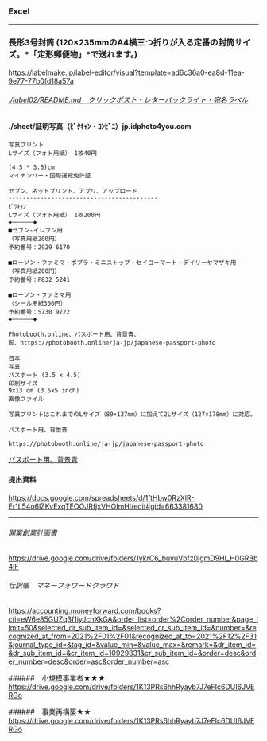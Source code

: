 ### Excel
---
### 長形3号封筒 (120×235mmのA4横三つ折りが入る定番の封筒サイズ。*「定形郵便物」*で送れます。)
https://labelmake.jp/label-editor/visual?template=ad6c36a0-ea8d-11ea-9e77-77b0fd18a57a

###### [./label02/README.md　クリックポスト・レターパックライト・宛名ラベル](https://github.com/takagotch/Excel/tree/master/label02)

#### ./sheet/証明写真（ﾋﾟｸｷｬﾝ・ｺﾝﾋﾞﾆ）jp.idphoto4you.com
```
写真プリント
Lサイズ（フォト用紙） 1枚40円

(4.5 * 3.5)cm
マイナンバー・国際運転免許証

セブン、ネットプリント、アプリ、アップロード
------------------------------------------
ﾋﾟｸｷｬﾝ
Lサイズ（フォト用紙） 1枚200円
◆――――――◆
■セブン-イレブン用
（写真用紙200円）
予約番号：2929 6170

■ローソン・ファミマ・ポプラ・ミニストップ・セイコーマート・デイリーヤマザキ用
（写真用紙200円）
予約番号：P832 5241

■ローソン・ファミマ用
（シール用紙300円）
予約番号：S730 9722
◆――――――◆
```

```
Photobooth.online、パスポート用、背景青、
国、https://photobooth.online/ja-jp/japanese-passport-photo

日本
写真
パスポート (3.5 x 4.5)
印刷サイズ
9x13 cm (3.5x5 inch)
画像ファイル
```
```
写真プリントはこれまでのLサイズ（89×127mm）に加えて2Lサイズ（127×178mm）に対応。

パスポート用、背景青

https://photobooth.online/ja-jp/japanese-passport-photo
```
[パスポート用、背景青](https://photobooth.online/ja-jp/japanese-passport-photo)

#### 提出資料
https://docs.google.com/spreadsheets/d/1ftHbw0RzXlR-Er1L54o6lZKvExqTEOOJRfjxVHOImHI/edit#gid=663381680

---

###### 開業創業計画書
https://drive.google.com/drive/folders/1ykrC6_buvuVbfz0lgmD9HI_H0GRBb4lF

###### 仕訳帳　マネーフォワードクラウド
https://accounting.moneyforward.com/books?cti=eW6e85GUZq3f1iyJcnXkGA&order_list=order%2Corder_number&page_limit=50&selected_dr_sub_item_id=&selected_cr_sub_item_id=&number=&recognized_at_from=2021%2F01%2F01&recognized_at_to=2021%2F12%2F31&journal_type_id=&tag_id=&value_min=&value_max=&remark=&dr_item_id=&dr_sub_item_id=&cr_item_id=10929831&cr_sub_item_id=&order=desc&order_number=desc&order=asc&order_number=asc


######　小規模事業者★★★
https://drive.google.com/drive/folders/1K13PRs6hhRyayb7J7eFIc6DUI6JVERGo

######　事業再構築★★
https://drive.google.com/drive/folders/1K13PRs6hhRyayb7J7eFIc6DUI6JVERGo




######
######
######
######
######







```
```

```
```

```
```


```
```






